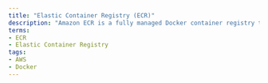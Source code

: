 ```yaml
---
title: "Elastic Container Registry (ECR)"
description: "Amazon ECR is a fully managed Docker container registry to store, manage, and deploy Docker container images on AWS."
terms:
- ECR
- Elastic Container Registry
tags:
- AWS
- Docker
---
```

